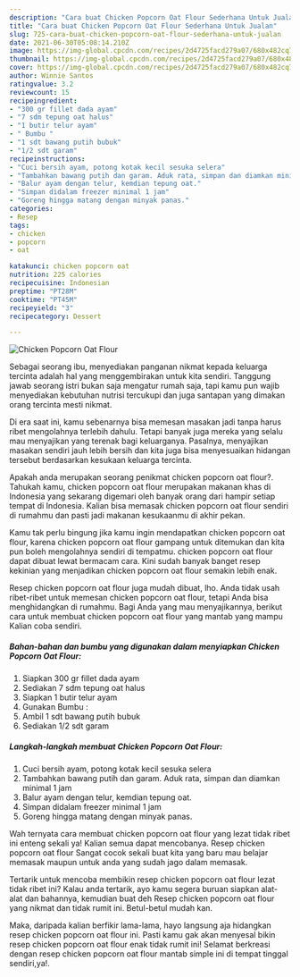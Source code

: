 ```yaml
---
description: "Cara buat Chicken Popcorn Oat Flour Sederhana Untuk Jualan"
title: "Cara buat Chicken Popcorn Oat Flour Sederhana Untuk Jualan"
slug: 725-cara-buat-chicken-popcorn-oat-flour-sederhana-untuk-jualan
date: 2021-06-30T05:08:14.210Z
image: https://img-global.cpcdn.com/recipes/2d4725facd279a07/680x482cq70/chicken-popcorn-oat-flour-foto-resep-utama.jpg
thumbnail: https://img-global.cpcdn.com/recipes/2d4725facd279a07/680x482cq70/chicken-popcorn-oat-flour-foto-resep-utama.jpg
cover: https://img-global.cpcdn.com/recipes/2d4725facd279a07/680x482cq70/chicken-popcorn-oat-flour-foto-resep-utama.jpg
author: Winnie Santos
ratingvalue: 3.2
reviewcount: 15
recipeingredient:
- "300 gr fillet dada ayam"
- "7 sdm tepung oat halus"
- "1 butir telur ayam"
- " Bumbu "
- "1 sdt bawang putih bubuk"
- "1/2 sdt garam"
recipeinstructions:
- "Cuci bersih ayam, potong kotak kecil sesuka selera"
- "Tambahkan bawang putih dan garam. Aduk rata, simpan dan diamkan minimal 1 jam"
- "Balur ayam dengan telur, kemdian tepung oat."
- "Simpan didalam freezer minimal 1 jam"
- "Goreng hingga matang dengan minyak panas."
categories:
- Resep
tags:
- chicken
- popcorn
- oat

katakunci: chicken popcorn oat 
nutrition: 225 calories
recipecuisine: Indonesian
preptime: "PT28M"
cooktime: "PT45M"
recipeyield: "3"
recipecategory: Dessert

---
```



![Chicken Popcorn Oat Flour](https://img-global.cpcdn.com/recipes/2d4725facd279a07/680x482cq70/chicken-popcorn-oat-flour-foto-resep-utama.jpg)

Sebagai seorang ibu, menyediakan panganan nikmat kepada keluarga tercinta adalah hal yang menggembirakan untuk kita sendiri. Tanggung jawab seorang istri bukan saja mengatur rumah saja, tapi kamu pun wajib menyediakan kebutuhan nutrisi tercukupi dan juga santapan yang dimakan orang tercinta mesti nikmat.

Di era  saat ini, kamu sebenarnya bisa memesan masakan jadi tanpa harus ribet mengolahnya terlebih dahulu. Tetapi banyak juga mereka yang selalu mau menyajikan yang terenak bagi keluarganya. Pasalnya, menyajikan masakan sendiri jauh lebih bersih dan kita juga bisa menyesuaikan hidangan tersebut berdasarkan kesukaan keluarga tercinta. 



Apakah anda merupakan seorang penikmat chicken popcorn oat flour?. Tahukah kamu, chicken popcorn oat flour merupakan makanan khas di Indonesia yang sekarang digemari oleh banyak orang dari hampir setiap tempat di Indonesia. Kalian bisa memasak chicken popcorn oat flour sendiri di rumahmu dan pasti jadi makanan kesukaanmu di akhir pekan.

Kamu tak perlu bingung jika kamu ingin mendapatkan chicken popcorn oat flour, karena chicken popcorn oat flour gampang untuk ditemukan dan kita pun boleh mengolahnya sendiri di tempatmu. chicken popcorn oat flour dapat dibuat lewat bermacam cara. Kini sudah banyak banget resep kekinian yang menjadikan chicken popcorn oat flour semakin lebih enak.

Resep chicken popcorn oat flour juga mudah dibuat, lho. Anda tidak usah ribet-ribet untuk memesan chicken popcorn oat flour, tetapi Anda bisa menghidangkan di rumahmu. Bagi Anda yang mau menyajikannya, berikut cara untuk membuat chicken popcorn oat flour yang mantab yang mampu Kalian coba sendiri.

<!--inarticleads1-->

##### Bahan-bahan dan bumbu yang digunakan dalam menyiapkan Chicken Popcorn Oat Flour:

1. Siapkan 300 gr fillet dada ayam
1. Sediakan 7 sdm tepung oat halus
1. Siapkan 1 butir telur ayam
1. Gunakan  Bumbu :
1. Ambil 1 sdt bawang putih bubuk
1. Sediakan 1/2 sdt garam




<!--inarticleads2-->

##### Langkah-langkah membuat Chicken Popcorn Oat Flour:

1. Cuci bersih ayam, potong kotak kecil sesuka selera
1. Tambahkan bawang putih dan garam. Aduk rata, simpan dan diamkan minimal 1 jam
1. Balur ayam dengan telur, kemdian tepung oat.
1. Simpan didalam freezer minimal 1 jam
1. Goreng hingga matang dengan minyak panas.




Wah ternyata cara membuat chicken popcorn oat flour yang lezat tidak ribet ini enteng sekali ya! Kalian semua dapat mencobanya. Resep chicken popcorn oat flour Sangat cocok sekali buat kita yang baru mau belajar memasak maupun untuk anda yang sudah jago dalam memasak.

Tertarik untuk mencoba membikin resep chicken popcorn oat flour lezat tidak ribet ini? Kalau anda tertarik, ayo kamu segera buruan siapkan alat-alat dan bahannya, kemudian buat deh Resep chicken popcorn oat flour yang nikmat dan tidak rumit ini. Betul-betul mudah kan. 

Maka, daripada kalian berfikir lama-lama, hayo langsung aja hidangkan resep chicken popcorn oat flour ini. Pasti kamu gak akan menyesal bikin resep chicken popcorn oat flour enak tidak rumit ini! Selamat berkreasi dengan resep chicken popcorn oat flour mantab simple ini di tempat tinggal sendiri,ya!.

